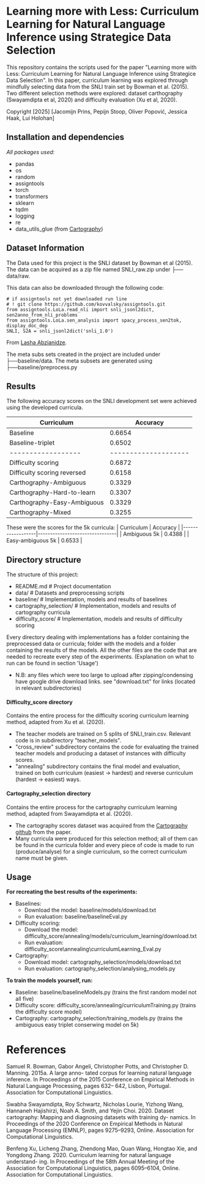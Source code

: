 # Learning more with Less: Curriculum Learning for Natural Language Inference using Strategice Data Selection
This repository contains the scripts used for the paper "Learning more with Less: Curriculum Learning for Natural Language Inference using Strategice Data Selection". In this paper, curriculum learning was explored through mindfully selecting data from the SNLI train set by Bowman et al. (2015). Two different selection methods were explored: dataset carthography (Swayamdipta et al, 2020) and difficulty evaluation (Xu et al, 2020).

Copyright [2025] [Jacomijn Prins, Pepijn Stoop, Oliver Popović, Jessica Haak, Lui Holohan]

## Installation and dependencies
*All packages used:*
- pandas
- os
- random
- assigntools
- torch
- transformers
- sklearn
- tqdm
- logging
- re
- data_utils_glue (from [Cartography](https://github.com/allenai/cartography))


## Dataset Information
The Data used for this project is the SNLI dataset by Bowman et al (2015). The data can be acquired as a zip file named SNLI_raw.zip under ├── data/raw.

This data can also be downloaded through the following code:

```
# if assigntools not yet downloaded run line
# ! git clone https://github.com/kovvalsky/assigntools.git
from assigntools.LoLa.read_nli import snli_jsonl2dict, sen2anno_from_nli_problems
from assigntools.LoLa.sen_analysis import spacy_process_sen2tok, display_doc_dep
SNLI, S2A = snli_jsonl2dict('snli_1.0') 

```
From [Lasha Abzianidze](https://colab.research.google.com/drive/1cvOltz1eqA9QzzNCM5m7UsUhtw2_guxi?usp=sharing).

The meta subs sets created in the project are included under ├──baseline/data. The meta subsets are generated using ├──baseline/preprocess.py


## Results

The following accuracy scores on the SNLI development set were achieved using the developed curricula.

| Curriculum       | Accuracy                       |
|------------------|--------------------------------|
| Baseline         |  0.6654                        |
| Baseline-triplet |  0.6502                        |
|------------------|--------------------|
| Difficulty scoring | 0.6872   |
| Difficulty scoring reversed      | 0.6158|
| Carthography-Ambiguous | 0.3329                 |
| Carthography-Hard-to-learn        | 0.3307            |
| Carthography-Easy-Ambiguous       | 0.3329                    |
| Carthography-Mixed     | 0.3255      |

These were the scores for the 5k curricula:
| Curriculum       | Accuracy                       |
|------------------|--------------------------------|
| Ambiguous 5k     |  0.4388                        |
| Easy-ambiguous 5k |  0.6533                       |


## Directory structure
The structure of this project:
- README.md                 # Project documentation
- data/                     # Datasets and preprocessing scripts
- baseline/                 # Implementation, models and results of baselines
- cartography_selection/    # Implementation, models and results of cartography curricula
- difficulty_score/         # Implementation, models and results of difficulty scoring

Every directory dealing with implementations has a folder containing the preprocessed data or curricula; folder with the models and a folder containing the results of the models. All the other files are the code that are needed to recreate every step of the experiments. (Explanation on what to run can be found in section 'Usage')
- N.B: any files which were too large to upload after zipping/condensing have google drive download links. see "download.txt" for links (located in relevant subdirectories)

#### Difficulty_score directory 
Contains the entire process for the difficulty scoring curriculum learning method, adapted from Xu et al. (2020). 
- The teacher models are trained on 5 splits of SNLI_train.csv. Relevant code is in subdirectory "teacher_models".
- "cross_review" subdirectory contains the code for evaluating the trained teacher models and producing a dataset of instances with difficulty scores.
- "annealing" subdirectory contains the final model and evaluation, trained on both curriculum (easiest -> hardest) and reverse curriculum (hardest -> easiest) ways.

#### Cartography_selection directory
Contains the entire process for the cartography curriculum learning method, adapted from Swayamdipta et al. (2020).
- The cartography scores dataset was acquired from the [Cartography github](https://github.com/allenai/cartography/tree/main/data/data_map_coordinates) from the paper.
- Many curricula were produced for this selection method; all of them can be found in the curricula folder and every piece of code is made to run (produce/analyse) for a single curriculum, so the correct curriculum name must be given.


## Usage

**For recreating the best results of the experiments:**
- Baselines:
    - Download the model: baseline/models/download.txt
    - Run evaluation: baseline/baselineEval.py
- Difficulty scoring:
    - Download the model: difficulty_score/annealing/models/curriculum_learning/download.txt
    - Run evaluation: difficulty_score\annealing\curriculumLearning_Eval.py
- Cartography:
    - Download model: cartography_selection/models/download.txt
    - Run evaluation: cartography_selection/analysing_models.py

**To train the models yourself, run:**
- Baseline: baseline/baselineModels.py (trains the first random model not all five)
- Difficulty score: difficulty_score/annealing/curriculumTraining.py (trains the difficulty score model)
- Cartography: cartography_selection/training_models.py (trains the ambiguous easy triplet conserwing model on 5k)


# References
Samuel R. Bowman, Gabor Angeli, Christopher Potts,
and Christopher D. Manning. 2015a. A large anno-
tated corpus for learning natural language inference.
In Proceedings of the 2015 Conference on Empirical
Methods in Natural Language Processing, pages 632–
642, Lisbon, Portugal. Association for Computational
Linguistics.

Swabha Swayamdipta, Roy Schwartz, Nicholas
Lourie, Yizhong Wang, Hannaneh Hajishirzi, Noah A.
Smith, and Yejin Choi. 2020. Dataset cartography:
Mapping and diagnosing datasets with training dy-
namics. In Proceedings of the 2020 Conference on
Empirical Methods in Natural Language Processing
(EMNLP), pages 9275–9293, Online. Association for
Computational Linguistics.

Benfeng Xu, Licheng Zhang, Zhendong Mao, Quan
Wang, Hongtao Xie, and Yongdong Zhang. 2020.
Curriculum learning for natural language understand-
ing. In Proceedings of the 58th Annual Meeting of
the Association for Computational Linguistics, pages
6095–6104, Online. Association for Computational
Linguistics.
